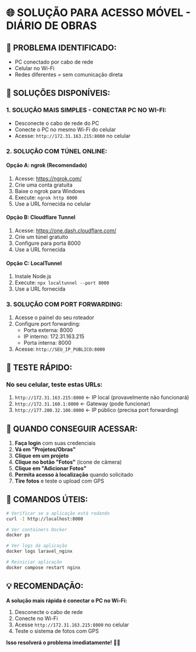 # 🌐 SOLUÇÃO PARA ACESSO MÓVEL - DIÁRIO DE OBRAS

## 📱 **PROBLEMA IDENTIFICADO:**
- PC conectado por cabo de rede
- Celular no Wi-Fi
- Redes diferentes = sem comunicação direta

## 🚀 **SOLUÇÕES DISPONÍVEIS:**

### **1. SOLUÇÃO MAIS SIMPLES - CONECTAR PC NO WI-FI:**
- Desconecte o cabo de rede do PC
- Conecte o PC no mesmo Wi-Fi do celular
- Acesse: `http://172.31.163.215:8000` no celular

### **2. SOLUÇÃO COM TÚNEL ONLINE:**

#### **Opção A: ngrok (Recomendado)**
1. Acesse: https://ngrok.com/
2. Crie uma conta gratuita
3. Baixe o ngrok para Windows
4. Execute: `ngrok http 8000`
5. Use a URL fornecida no celular

#### **Opção B: Cloudflare Tunnel**
1. Acesse: https://one.dash.cloudflare.com/
2. Crie um túnel gratuito
3. Configure para porta 8000
4. Use a URL fornecida

#### **Opção C: LocalTunnel**
1. Instale Node.js
2. Execute: `npx localtunnel --port 8000`
3. Use a URL fornecida

### **3. SOLUÇÃO COM PORT FORWARDING:**
1. Acesse o painel do seu roteador
2. Configure port forwarding:
   - Porta externa: 8000
   - IP interno: 172.31.163.215
   - Porta interna: 8000
3. Acesse: `http://SEU_IP_PUBLICO:8000`

## 🎯 **TESTE RÁPIDO:**

### **No seu celular, teste estas URLs:**
1. `http://172.31.163.215:8000` ← IP local (provavelmente não funcionará)
2. `http://172.31.160.1:8000` ← Gateway (pode funcionar)
3. `http://177.200.32.106:8000` ← IP público (precisa port forwarding)

## 📸 **QUANDO CONSEGUIR ACESSAR:**

1. **Faça login** com suas credenciais
2. **Vá em "Projetos/Obras"**
3. **Clique em um projeto**
4. **Clique no botão "Fotos"** (ícone de câmera)
5. **Clique em "Adicionar Fotos"**
6. **Permita acesso à localização** quando solicitado
7. **Tire fotos** e teste o upload com GPS

## 🔧 **COMANDOS ÚTEIS:**

```bash
# Verificar se a aplicação está rodando
curl -I http://localhost:8000

# Ver containers Docker
docker ps

# Ver logs da aplicação
docker logs laravel_nginx

# Reiniciar aplicação
docker compose restart nginx
```

## 💡 **RECOMENDAÇÃO:**

**A solução mais rápida é conectar o PC no Wi-Fi:**
1. Desconecte o cabo de rede
2. Conecte no Wi-Fi
3. Acesse `http://172.31.163.215:8000` no celular
4. Teste o sistema de fotos com GPS

**Isso resolverá o problema imediatamente!** 📱✨




